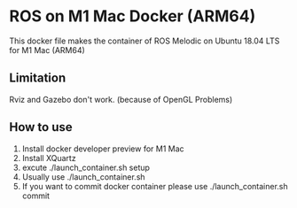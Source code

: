 # ROS on M1 Mac Docker (ARM64)
 This docker file makes the container of ROS Melodic on Ubuntu 18.04 LTS for M1 Mac (ARM64)
## Limitation
 Rviz and Gazebo don't work. (because of OpenGL Problems)
## How to use
1. Install docker developer preview for M1 Mac
2. Install XQuartz
2. excute ./launch_container.sh setup
3. Usually use ./launch_container.sh
4. If you want to commit docker container please use ./launch_container.sh commit
